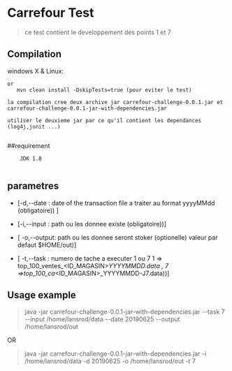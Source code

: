 # Carrefour Test
> ce test contient le developpement des points 1 et 7

## Compilation

windows X & Linux:

```mvn clean install 
or 
   mvn clean install -DskipTests=true (pour eviter le test)
   
la compilation cree deux archive jar carrefour-challenge-0.0.1.jar et 
carrefour-challenge-0.0.1-jar-with-dependencies.jar

utiliser le deuxieme jar par ce qu'il contient les dependances (log4j,junit ...)
 
```

##requirement

```
	JDK 1.8
		
```

 
## parametres


* [-d,--date  : date of the transaction file a traiter au format yyyyMMdd (obligatoire)) ]

* [-i,--input : path ou les donnee existe (obligatoire))]

* [ -o,--output: path ou les donnee seront stoker  (optionelle) valeur par defaut $HOME/out)]

* [ -t,--task  : numero de tache a executer 1 ou 7
			1 => top_100_ventes_<ID_MAGASIN>_YYYYMMDD.data , 
			7 =>top_100_ca_<ID_MAGASIN>_YYYYMMDD-J7.data))]
 

## Usage example

>java -jar carrefour-challenge-0.0.1-jar-with-dependencies.jar --task 7 --input /home/lansrod/data 
	--date  20190625 --output /home/lansrod/out
	
OR
	
>java -jar carrefour-challenge-0.0.1-jar-with-dependencies.jar -i /home/lansrod/data 
	-d 20190625 -o /home/lansrod/out -t 7
